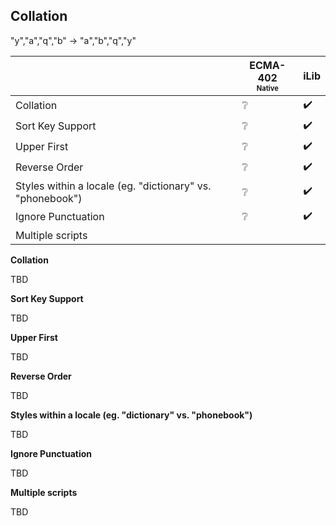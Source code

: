## Collation

"y","a","q","b" -> "a","b","q","y"

| | ECMA-402<br><sub><sup>Native</sup></sub> | iLib |
| --- | --- | --- |
| Collation | :grey_question: | :heavy_check_mark: |
| Sort Key Support | :grey_question: | :heavy_check_mark: |
| Upper First | :grey_question: | :heavy_check_mark: |
| Reverse Order | :grey_question: | :heavy_check_mark: |
| Styles within a locale (eg. "dictionary" vs. "phonebook") | :grey_question: | :heavy_check_mark: |
| Ignore Punctuation | :grey_question: | :heavy_check_mark: |
| Multiple scripts | | |

**Collation**

TBD

**Sort Key Support**

TBD

**Upper First**

TBD

**Reverse Order**

TBD

**Styles within a locale (eg. "dictionary" vs. "phonebook")**

TBD

**Ignore Punctuation**

TBD

**Multiple scripts**

TBD
